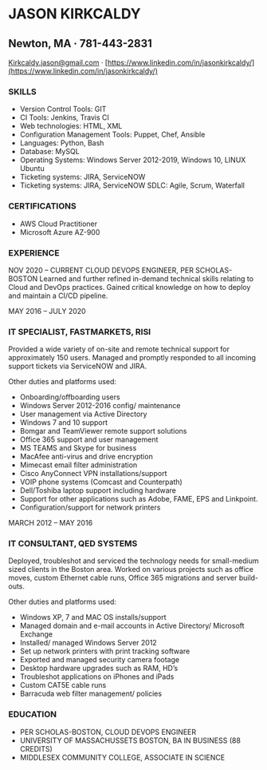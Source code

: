 # JASON KIRKCALDY #
## Newton, MA · 781-443-2831 ##
Kirkcaldy.jason@gmail.com · [https://www.linkedin.com/in/jasonkirkcaldy/](https://www.linkedin.com/in/jasonkirkcaldy/)


### SKILLS ###

* Version Control Tools: GIT
* CI Tools: Jenkins, Travis CI
* Web technologies: HTML, XML
* Configuration Management Tools: Puppet, Chef, Ansible
* Languages: Python, Bash
* Database: MySQL
* Operating Systems: Windows Server 2012-2019, Windows 10, LINUX Ubuntu
* Ticketing systems: JIRA, ServiceNOW
* Ticketing systems: JIRA, ServiceNOW
SDLC: Agile, Scrum, Waterfall

### CERTIFICATIONS ###
                                               
* AWS Cloud Practitioner   
* Microsoft Azure AZ-900 

### EXPERIENCE ###

NOV 2020 – CURRENT
CLOUD DEVOPS ENGINEER, PER SCHOLAS-BOSTON
Learned and further refined in-demand technical skills relating to Cloud and DevOps practices. Gained critical knowledge on how to deploy and maintain a CI/CD pipeline. 



MAY 2016 – JULY 2020

### IT SPECIALIST, FASTMARKETS, RISI ###

Provided a wide variety of on-site and remote technical support for approximately 150 users. Managed and promptly responded to all incoming support tickets via ServiceNOW and JIRA. 

Other duties and platforms used:

*	Onboarding/offboarding users
*	Windows Server 2012-2016 config/ maintenance 
*	User management via Active Directory
*	Windows 7 and 10 support
*	Bomgar and TeamViewer remote support solutions
*	Office 365 support and user management
*	MS TEAMS and Skype for business 
*	MacAfee anti-virus and drive encryption
*	Mimecast email filter administration
*	Cisco AnyConnect VPN installations/support
*	VOIP phone systems (Comcast and Counterpath)
*	Dell/Toshiba laptop support including hardware
*	Support for other applications such as Adobe, FAME, EPS and Linkpoint. 
*	Configuration/support for network printers

	
MARCH 2012 – MAY 2016
### IT CONSULTANT, QED SYSTEMS ###
Deployed, troubleshot and serviced the technology needs for small-medium sized clients in the Boston area. Worked on various projects such as office moves, custom Ethernet cable runs, Office 365 migrations and server build-outs. 

Other duties and platforms used:

*	Windows XP, 7 and MAC OS installs/support
*	Managed domain and e-mail accounts in Active Directory/ Microsoft Exchange
*	Installed/ managed Windows Server 2012
*	Set up network printers with print tracking software
*	Exported and managed security camera footage
*	Desktop hardware upgrades such as RAM, HD’s	
*	Troubleshot applications on iPhones and iPads
*	Custom CAT5E cable runs
*	Barracuda web filter management/ policies

### EDUCATION ###


* PER SCHOLAS-BOSTON, CLOUD DEVOPS ENGINEER
* UNIVERSITY OF MASSACHUSSETS BOSTON, BA IN BUSINESS (88 CREDITS)
* MIDDLESEX COMMUNITY COLLEGE, ASSOCIATE IN SCIENCE









